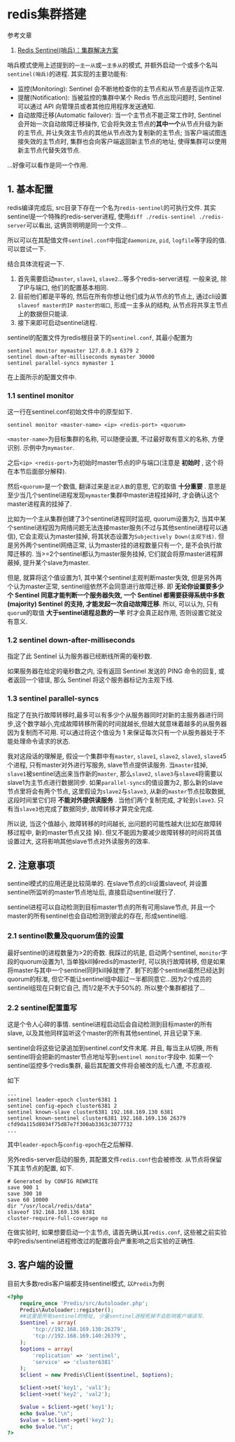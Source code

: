 # redis集群搭建

参考文章

1. [Redis Sentinel(哨兵)：集群解决方案](http://p.primeton.com/articles/559e431d608f8f5438000059)

哨兵模式使用上述提到的`一主一从`或`一主多从`的模式, 并额外启动一个或多个名叫`sentinel(哨兵)`的进程. 其实现的主要功能有:

- 监控(Monitoring): Sentinel 会不断地检查你的主节点和从节点是否运作正常. 
- 提醒(Notification): 当被监控的集群中某个 Redis 节点出现问题时, Sentinel 可以通过 API 向管理员或者其他应用程序发送通知. 
- 自动故障迁移(Automatic failover): 当一个主节点不能正常工作时, Sentinel 会开始一次自动故障迁移操作, 它会将失效主节点的**其中一个**从节点升级为新的主节点, 并让失效主节点的其他从节点改为复制新的主节点; 当客户端试图连接失效的主节点时, 集群也会向客户端返回新主节点的地址, 使得集群可以使用新主节点代替失效节点. 

...好像可以看作是同一个作用.

## 1. 基本配置

redis编译完成后, src目录下存在一个名为`redis-sentinel`的可执行文件. 其实sentinel是一个特殊的redis-server进程, 使用`diff ./redis-sentinel ./redis-server`可以看出, 这俩货明明是同一个文件...

所以可以在其配值文件`sentinel.conf`中指定`daemonize`, `pid`, `logfile`等字段的值. 可以尝试一下.

结合具体流程说一下.

1. 首先需要启动`master`, `slave1`, `slave2`...等多个redis-server进程. 一般来说, 除了IP与端口, 他们的配置基本相同.
2. 目前他们都是平等的, 然后在所有你想让他们成为从节点的节点上, 通过cli设置`slaveof master的IP master的端口`, 形成一主多从的结构, 从节点将共享主节点上的数据但只能读.
3. 接下来即可启动sentinel进程.

sentinel的配置文件为redis根目录下的`sentinel.conf`, 其最小配置为

```
sentinel monitor mymaster 127.0.0.1 6379 2
sentinel down-after-milliseconds mymaster 30000
sentinel parallel-syncs mymaster 1
```

在上面所示的配置文件中.

### 1.1 sentinel monitor

这一行在sentinel.conf初始文件中的原型如下.

```
sentinel monitor <master-name> <ip> <redis-port> <quorum>
```

`<master-name>`为目标集群的名称, 可以随便设置, 不过最好取有意义的名称, 方便识别. 示例中为`mymaster`.

之后`<ip> <redis-port>`为初始时master节点的IP与端口(注意是 **初始时** , 这个将在本节后面部分解释).

然后`<quorum>`是一个数值, 翻译过来是`法定人数`的意思, 它的取值 **十分重要** . 意思是至少当几个sentinel进程发现`mymaster`集群中master进程挂掉时, 才会确认这个master进程真的挂掉了.

比如为一个主从集群创建了3个sentinel进程同时监视, quorum设置为2, 当其中某个sentinel进程因为网络问题无法连接master服务(不过与其他sentinel进程可以通信), 它会主观认为master挂掉, 将其状态设置为`Subjectively Down(主观下线)`. 但是另外两个sentinel网络正常, 认为master挂的进程数量只有一个, 是不会执行故障迁移的. 当>=2个sentinel都认为master服务挂掉, 它们就会将原master进程屏蔽掉, 提升某个slave为master.

但是, 就算将这个值设置为1, 其中某个sentinel主观判断master失效, 但是另外两个认为master正常, sentinel组依然不会同意进行故障迁移. 即 **无论你设置要多少个 Sentinel 同意才能判断一个服务器失效, 一个 Sentinel 都需要获得系统中多数(majority) Sentinel 的支持, 才能发起一次自动故障迁移**. 所以, 可以认为, 只有`quorum`的取值 **大于sentinel进程总数的一半** 时才会真正起作用, 否则设置它就没有意义.

### 1.2 sentinel down-after-milliseconds

指定了此 Sentinel 认为服务器已经断线所需的毫秒数. 

如果服务器在给定的毫秒数之内, 没有返回 Sentinel 发送的 PING 命令的回复, 或者返回一个错误, 那么 Sentinel 将这个服务器标记为主观下线.

### 1.3 sentinel parallel-syncs

指定了在执行故障转移时,最多可以有多少个从服务器同时对新的主服务器进行同步,这个数字越小,完成故障转移所需的时间就越长,但越大就意味着越多的从服务器因为复制而不可用. 可以通过将这个值设为 1 来保证每次只有一个从服务器处于不能处理命令请求的状态. 

我对这段话的理解是, 假设一个集群中有`master`, `slave1`, `slave2`, `slave3`, `slave4`5个进程, 只有master对外进行写服务, slave节点提供读服务. 当`master`挂掉, `slave1`被sentinel选出来当作新的`master`, 那么`slave2`, `slave3`与`slave4`将需要以slave1为主节点进行数据同步. 如果`parallel-syncs`的值设置为2, 那么新的slave节点里将会有两个节点, 这里假设为`slave2`与`slave3`, 从新的`master`节点拉取数据, 这段时间里它们将 **不能对外提供读服务** . 当他们两个复制完成, 才轮到`slave3`. 只有当`slave3`也完成了数据同步, 故障转移才算完全完成.

所以说, 当这个值越小, 故障转移的时间越长, 出问题的可能性越大(比如在故障转移过程中, 新的master节点又挂 掉). 但又不能因为要减少故障转移的时间将其值设置过大, 这将影响其他slave节点对外读服务的效率.

## 2. 注意事项

sentinel模式的应用还是比较简单的. 在slave节点的cli设置slaveof, 并设置sentinel所监听的master节点地址后, 直接启动sentinel就行了.

sentinel进程可以自动检测到目标master节点的所有可用slave节点, 并且一个master的所有sentinel也会自动检测到彼此的存在, 形成sentinel组.

### 2.1 sentinel数量及quorum值的设置

最好sentinel的进程数量为>2的奇数. 我踩过的坑是, 启动两个sentinel, `monitor`字段的quorum设置为1, 当单独kill掉redis的master时, 可以执行故障转移, 但是如果将master与其中一个sentinel同时kill掉就惨了. 剩下的那个sentinel虽然已经达到quorum的标准, 但它不能让sentinel组中超过一半都同意它...因为2个成员的sentinel组现在只剩它自己, 而1/2是不大于50%的. 所以整个集群都挂了...

### 2.2 sentinel配置重写

这是个令人心碎的事情. sentinel进程启动后会自动检测到目标master的所有slave, 以及其他同样监听这个master的所有其他sentinel, 并且记录下来.

sentinel会将这些记录追加到sentinel.conf文件末尾. 并且, 每当主从切换, 所有sentinel将会把新的master节点地址写到`sentinel monitor`字段中. 如果一个sentinel监控多个redis集群, 最后其配置文件将会被改的乱七八遭, 不忍直视.


如下

```
...
sentinel leader-epoch cluster6381 1
sentinel config-epoch cluster6381 2
sentinel known-slave cluster6381 192.168.169.130 6381
sentinel known-sentinel cluster6381 192.168.169.136 26379 cfd9da115d8034f75d87e7f300ab3363c3077732
...
```

其中`leader-epoch`与`config-epoch`在之后解释.

另外redis-server启动的服务, 其配置文件`redis.conf`也会被修改. 从节点将保留下其主节点的配置, 如下.

```
# Generated by CONFIG REWRITE
save 900 1
save 300 10
save 60 10000
dir "/usr/local/redis/data"
slaveof 192.168.169.136 6381
cluster-require-full-coverage no
```

在做实验时, 如果想要启动一个主节点, 请首先确认其`redis.conf`, 这些被之前实验中的redis/sentinel进程修改过的配置将会严重影响之后实验的正确性.

## 3. 客户端的设置

目前大多数redis客户端都支持sentinel模式, 以`Predis`为例

```php
<?php
	require_once 'Predis/src/Autoloader.php';
    Predis\Autoloader::register();
    ##这里是所有sentinel的地址, 少量sentinel进程死掉不会影响客户端读写.
	$sentinel = array(
		'tcp://192.168.169.130:26379',
		'tcp://192.168.169.140:26379',
	);
	$options = array(
		'replication' => 'sentinel',
		'service' => 'cluster6381'
	);
	$client = new Predis\Client($sentinel, $options);

	$client->set('key1', 'val1');
	$client->set('key2', 'val2');

	$value = $client->get('key1');
	echo $value."\n";
	$value = $client->get('key2');
	echo $value."\n";
?>

```
